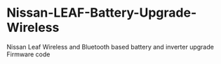 # Nissan-LEAF-Battery-Upgrade-Wireless
Nissan Leaf Wireless and Bluetooth based battery and inverter upgrade Firmware code 

